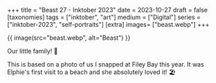 +++
title = "Beast 27 - Inktober 2023"
date = 2023-10-27
draft =  false
[taxonomies]
tags = ["inktober", "art"]
medium = ["Digital"]
series = ["inktober-2023", "self-portraits"]
[extra]
images= ["beast.webp"]
+++

{{ image(src="beast.webp", alt="Beast") }}

Our little family! 🐾

This is based on a photo of us I snapped at Filey Bay this year. It was Elphie's first visit to a beach and she absolutely loved it! 🏖️
